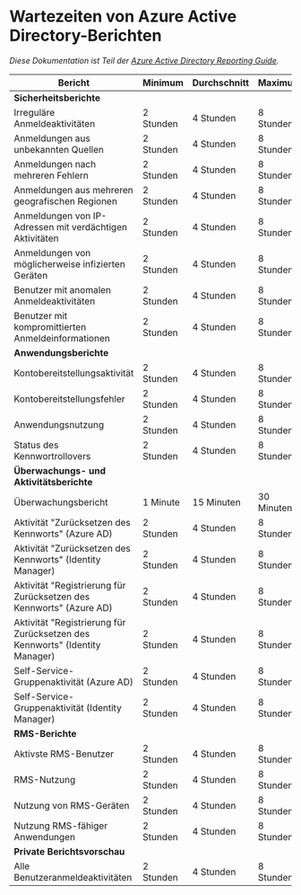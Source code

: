 <properties
   pageTitle="Wartezeiten von Azure Active Directory-Berichten | Microsoft Azure"
   description="Der erforderliche Zeitraum, bis Ereignisse in Ihrem Azure Active Directory-Bericht angezeigt werden."
   services="active-directory"
   documentationCenter=""
   authors="kenhoff"
   manager="mbaldwin"
   editor=""/>

<tags
   ms.service="active-directory"
   ms.devlang="na"
   ms.topic="article"
   ms.tgt_pltfrm="na"
   ms.workload="identity"
   ms.date="12/07/2015"
   ms.author="kenhoff"/>

# Wartezeiten von Azure Active Directory-Berichten

*Diese Dokumentation ist Teil der [Azure Active Directory Reporting Guide](active-directory-reporting-guide.md).*

Bericht                                                  | Minimum  | Durchschnitt    | Maximum
------------------------------------------------------- | -------- | ---------- | ----------
**Sicherheitsberichte**                                    |          |            |
Irreguläre Anmeldeaktivitäten                              | 2 Stunden  | 4 Stunden    | 8 Stunden
Anmeldungen aus unbekannten Quellen                           | 2 Stunden  | 4 Stunden    | 8 Stunden
Anmeldungen nach mehreren Fehlern                        | 2 Stunden  | 4 Stunden    | 8 Stunden
Anmeldungen aus mehreren geografischen Regionen                      | 2 Stunden  | 4 Stunden    | 8 Stunden
Anmeldungen von IP-Adressen mit verdächtigen Aktivitäten     | 2 Stunden  | 4 Stunden    | 8 Stunden
Anmeldungen von möglicherweise infizierten Geräten                 | 2 Stunden  | 4 Stunden    | 8 Stunden
Benutzer mit anomalen Anmeldeaktivitäten                   | 2 Stunden  | 4 Stunden    | 8 Stunden
Benutzer mit kompromittierten Anmeldeinformationen                           | 2 Stunden  | 4 Stunden    | 8 Stunden
**Anwendungsberichte**                                 |          |            |
Kontobereitstellungsaktivität                           | 2 Stunden  | 4 Stunden    | 8 Stunden
Kontobereitstellungsfehler                             | 2 Stunden  | 4 Stunden    | 8 Stunden
Anwendungsnutzung                                       | 2 Stunden  | 4 Stunden    | 8 Stunden
Status des Kennwortrollovers                                | 2 Stunden  | 4 Stunden    | 8 Stunden
**Überwachungs- und Aktivitätsberichte**                            |          |            |
Überwachungsbericht                                            | 1 Minute | 15 Minuten | 30 Minuten
Aktivität "Zurücksetzen des Kennworts" (Azure AD)                      | 2 Stunden  | 4 Stunden    | 8 Stunden
Aktivität "Zurücksetzen des Kennworts" (Identity Manager)              | 2 Stunden  | 4 Stunden    | 8 Stunden
Aktivität "Registrierung für Zurücksetzen des Kennworts" (Azure AD)         | 2 Stunden  | 4 Stunden    | 8 Stunden
Aktivität "Registrierung für Zurücksetzen des Kennworts" (Identity Manager) | 2 Stunden  | 4 Stunden    | 8 Stunden
Self-Service-Gruppenaktivität (Azure AD)                 | 2 Stunden  | 4 Stunden    | 8 Stunden
Self-Service-Gruppenaktivität (Identity Manager)         | 2 Stunden  | 4 Stunden    | 8 Stunden
**RMS-Berichte**                                         |          |            |
Aktivste RMS-Benutzer                                   | 2 Stunden  | 4 Stunden    | 8 Stunden
RMS-Nutzung                                               | 2 Stunden  | 4 Stunden    | 8 Stunden
Nutzung von RMS-Geräten                                        | 2 Stunden  | 4 Stunden    | 8 Stunden
Nutzung RMS-fähiger Anwendungen                           | 2 Stunden  | 4 Stunden    | 8 Stunden
**Private Berichtsvorschau**                             |          |            |
Alle Benutzeranmeldeaktivitäten                               | 2 Stunden  | 4 Stunden    | 8 Stunden


